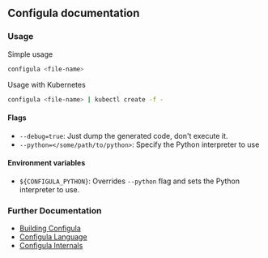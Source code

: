 ## Configula documentation

### Usage
Simple usage

```sh
configula <file-name>
```

Usage with Kubernetes
```sh
configula <file-name> | kubectl create -f -
```

#### Flags
* `--debug=true`: Just dump the generated code, don't execute it.
* `--python=</some/path/to/python>`: Specify the Python interpreter to use

#### Environment variables
* `${CONFIGULA_PYTHON}`: Overrides `--python` flag and sets the Python interpreter to use.

### Further Documentation
* [Building Configula](building.md)
* [Configula Language](language.md)
* [Configula Internals](internals.md)
